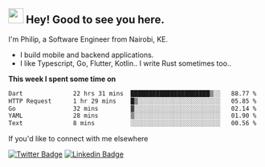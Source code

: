 <h2><img src="https://slackmojis.com/emojis/3643-cool-doge/download" width="30"/> Hey! Good to see you here.</h2>

<p>I'm Philip, a Software Engineer from Nairobi, KE. 

- I build mobile and backend applications.
- I like Typescript, Go, Flutter, Kotlin.. I write Rust sometimes too..</p>

**This week I spent some time on**
<!--START_SECTION:waka-->

```txt
Dart              22 hrs 31 mins  ██████████████████████▒░░   88.77 %
HTTP Request      1 hr 29 mins    █▒░░░░░░░░░░░░░░░░░░░░░░░   05.85 %
Go                32 mins         ▓░░░░░░░░░░░░░░░░░░░░░░░░   02.14 %
YAML              28 mins         ▒░░░░░░░░░░░░░░░░░░░░░░░░   01.90 %
Text              8 mins          ░░░░░░░░░░░░░░░░░░░░░░░░░   00.56 %
```

<!--END_SECTION:waka-->

If you'd like to connect with me elsewhere

[![Twitter Badge](https://img.shields.io/badge/-Twitter-1ca0f1?style=flat-square&labelColor=1ca0f1&logo=twitter&logoColor=white&link=https://twitter.com/_diogorodrigues)](https://twitter.com/kimathiphil)  [![Linkedin Badge](https://img.shields.io/badge/-LinkedIn-blue?style=flat-square&logo=Linkedin&logoColor=white&link=https://www.linkedin.com/in/philip-kimathi-2604a9114/)](https://www.linkedin.com/in/philip-kimathi-2604a9114/)
